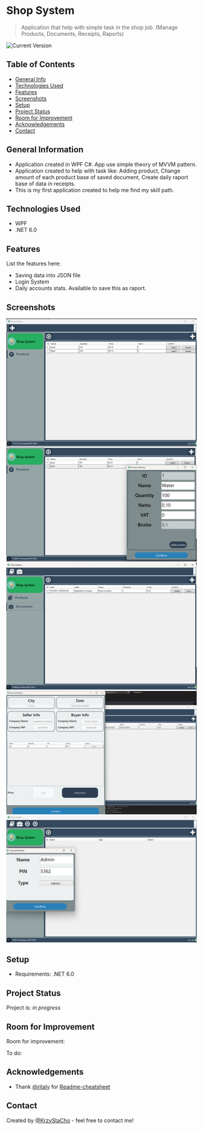 # Shop System
> Application that help with simple task in the shop job. (Manage Products, Documents, Receipts, Raports)

![Current Version](https://img.shields.io/badge/version-3.0-brightgreen)

## Table of Contents
* [General Info](#general-information)
* [Technologies Used](#technologies-used)
* [Features](#features)
* [Screenshots](#screenshots)
* [Setup](#setup)
* [Project Status](#project-status)
* [Room for Improvement](#room-for-improvement)
* [Acknowledgements](#acknowledgements)
* [Contact](#contact)


## General Information
- Application created in WPF C#. App use simple theory of MVVM pattern.
- Application created to help with task like: Adding product, Change amount of each product base of saved document, Create daily raport base of data in receipts.
- This is my first application created to help me find my skill path.


## Technologies Used
- WPF
- .NET 6.0


## Features
List the features here:
- Saving data into JSON file
- Login System
- Daily accounts stats. Available to save this as raport.


## Screenshots
![First Version - Application View](/Images/AppView1.0.png)
![First Version - Edit Product View](/Images/EditProductView1.0.png)
![Second Version - Document Tab](/Images/DocumentsView2.0.png)
![Second Version - Show Document](/Images/ShowDocument2.0.png)
![Third Version - Add Account](/Images/AddAccount3.0.png)

## Setup
- Requirements: .NET 6.0


## Project Status
Project is: _in progress_


## Room for Improvement
Room for improvement:
<!-- - Improvement to be done 1 -->

To do:
<!-- - Feature to be added 1 -->


## Acknowledgements
- Thank [@ritaly](https://github.com/ritaly) for [Readme-cheatsheet](https://github.com/ritaly/README-cheatsheet)

## Contact
Created by [@KrzyStaCho](https://github.com/KrzyStaCho) - feel free to contact me!
